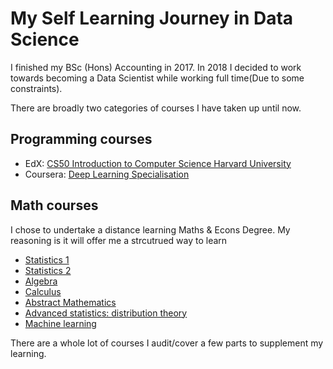 # My Self Learning Journey in Data Science 

I finished my BSc (Hons) Accounting in 2017. 
In 2018 I decided to work towards becoming a Data Scientist while working full time(Due to some constraints). 

There are broadly two categories of courses I have taken up until now. 

## Programming courses
- EdX: [CS50 Introduction to Computer Science  Harvard University](https://certificates.cs50.io/dc810ca8-9ca2-4fa0-b352-e0015566caea.pdf?size=letter)
- Coursera: [Deep Learning Specialisation](https://www.coursera.org/account/accomplishments/specialization/XXQEFAAPR7SF)

## Math courses
I chose to undertake a distance learning Maths & Econs Degree. 
My reasoning is it will offer me a strcutrued way to learn  
- [Statistics 1](https://london.ac.uk/courses/statistics-1-st104a)
- [Statistics 2](https://london.ac.uk/courses/statistics-2-st104b)
- [Algebra](https://london.ac.uk/courses/algebra-mt1173)
- [Calculus](https://london.ac.uk/courses/calculus-mt1174)
- [Abstract Mathematics](https://london.ac.uk/courses/abstract-mathematics-mt2116)
- [Advanced statistics: distribution theory](https://london.ac.uk/courses/advanced-statistics-distribution-theory-st2133)
- [Machine learning](https://london.ac.uk/courses/machine-learning-st3189)


There are a whole lot of courses I audit/cover a few parts to supplement my learning.
